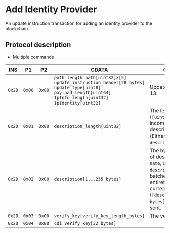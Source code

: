 # Add Identity Provider

An update instruction transaction for adding an identity provider to the blockchain.

## Protocol description

* Multiple commands

INS | P1 | P2 | CDATA | Comment |
|--------|--------|--------|--------------------------------------------------------------------------------------------------------------|-------------------------------------------------------------------------------------------------------------------------------------------------------------------------------------------------|
| `0x2D` | `0x00` | `0x00` | `path_length path[uint32]x[5] update_instruction_header[28 bytes] update_type[uint8] payload_length[uint64] IpInfo_length[uint32] IpIdentity[uint32] ` | Update type must be 13.                                                                                                                                                                          |
| `0x2D` | `0x01` | `0x00` | `description_length[uint32]`                                                                                     | The length (`[uint32]`) of the incoming part of the description structure.  (Either `name`, `url` or `description`)                                                                          |
| `0x2D` | `0x02` | `0x00` | `description[1...255 bytes]`                                                                              | The bytes of a part of description (Either `name`, `url` or `description`). Sent in batches until the entirety of the current part (`[description_length bytes]`) has been sent.                                                                                                                                                             |
| `0x2D` | `0x03` | `0x00` | `verify_key[verify_key_length_bytes]`                                                          | The verify key bytes.                                                                                                                                                   |
| `0x2D` | `0x04` | `0x00` | `cdi_verify_key[32 bytes]`                                                                               |                                                                                                                                                                                                 |
